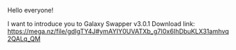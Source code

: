 Hello everyone!

I want to introduce you to Galaxy Swapper v3.0.1
Download link: https://mega.nz/file/gdIgTY4J#ymAYIY0UVATXb_g7I0x6IhDbuKLX31amhvq2QALq_QM
